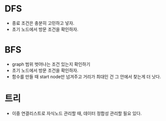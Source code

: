 # DFS
* 종료 조건은 충분히 고민하고 넣자.
* 초기 노드에서 방문 조건을 확인하자.

# BFS
* graph 범위 벗어나는 조건 있는지 확인하기
* 초기 노드에서 방문 조건을 확인하자.
* 함수를 만들 때 start node만 넘겨주고 거리가 최대인 건 그 안에서 찾는게 더 낫다.

# 트리
* 이중 연결리스트로 자식노드 관리할 때, 데이터 정합성 관리할 필요 있다.

# 